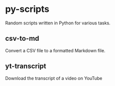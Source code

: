 # py-scripts

Random scripts written in Python for various tasks.

## csv-to-md 

Convert a CSV file to a formatted Markdown file.

## yt-transcript

Download the transcript of a video on YouTube

